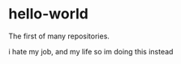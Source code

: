# hello-world
The first of many repositories.

i hate my job, 
and my life
so im doing this instead
